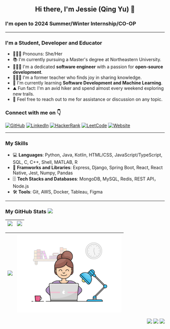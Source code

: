 <h2 align="center">Hi there, I'm Jessie (Qing Yu) 👋</h2>

### I'm open to 2024 Summer/Winter Internship/CO-OP

<hr />

### I'm a Student, Developer and Educator
- 👩🏻‍💼 Pronouns: She/Her
- 📚 I'm currently pursuing a Master's degree at Northeastern University.
- 👩🏻‍💻 I'm a dedicated **software engineer** with a passion for **open-source development**.
- 👩🏻‍🏫 I'm a former teacher who finds joy in sharing knowledge.
- 🌱 I'm currently learning **Software Development and Machine Learning**.
- ⛰️ Fun fact: I'm an avid hiker and spend almost every weekend exploring new trails.
- 💬 Feel free to reach out to me for assistance or discussion on any topic.

### Connect with me on 👇
[![GitHub](https://img.shields.io/badge/GitHub-QingYu-informational?style=flate&logo=github&logoColor=white)](https://github.com/Jessie-QingYu)
[![LinkedIn](https://img.shields.io/badge/LinkedIn-QingYu-informational?style=flat&logo=linkedin&logoColor=white)](https://www.linkedin.com/in/qing-yu-6b1803261/)
[![HackerRank](https://img.shields.io/badge/HackerRank-QingYu-informational?style=flat&logo=hackerrank&logoColor=white)]()
[![LeetCode](https://img.shields.io/badge/LeetCode-QingYu-informational?style=flat&logo=leetcode&logoColor=white)]()
[![Website](https://img.shields.io/badge/Website-QingYu-informational?style=flat&logo=githubpages&logoColor=white)](https://www.jessieyuqing.com/)

<hr />

### My Skills
- 💻 **Languages**: Python, Java, Kotlin, HTML/CSS, JavaScript/TypeScript, SQL, C, C++, Shell, MATLAB, R
- 🧳 **Framworks and Libraries**: Express, Django, Spring Boot, React, React Native, Jest, Numpy, Pandas
- 🗄️ **Tech Stacks and Databases**: MongoDB, MySQL, Redis, REST API，Node.js
- 🛠️ **Tools**: Git, AWS, Docker, Tableau, Figma

<hr />

### My GitHub Stats <img src = "https://i.pinimg.com/originals/65/c4/f4/65c4f452571be1261e9c623f7da488ac.gif" width = 20px> 
<div align="center">
  
|<img src="https://github-readme-stats.vercel.app/api?username=Jessie-QingYu&show_icons=true&theme=gotham&hide=issues&count_private=true" width = 500px />|<img src="https://github-readme-stats.vercel.app/api/top-langs/?username=Jessie-QingYu&layout=compact&theme=gotham" width = 330px />| 
| ------------- | ------------- |

|<img src="https://github-readme-streak-stats.herokuapp.com/?user=Jessie-QingYu&theme=gotham" width = 500px />|<img src="./developer.gif" width = 330px /> |
| ------------- | ------------- |

</div>

<p align="right"> 
  <img src="https://komarev.com/ghpvc/?username=Jessie-QingYu&label=views&color=blue&style=flat"/>
  <img src="https://visitor-badge.laobi.icu/badge?page_id=Jessie-QingYu&label=visitors&color=blue&style=flat"/>
  <img src="https://img.shields.io/github/last-commit/Jessie-QingYu/Jessie-QingYu?label=updated&style=flat&color=blue">
</p>

